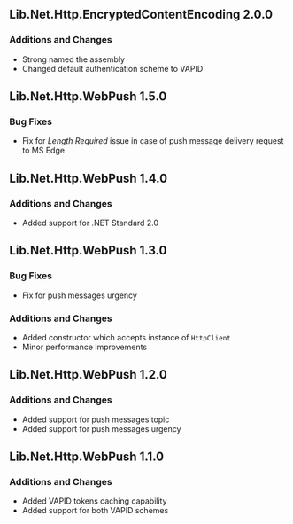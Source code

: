 ## Lib.Net.Http.EncryptedContentEncoding 2.0.0
### Additions and Changes
- Strong named the assembly
- Changed default authentication scheme to VAPID

## Lib.Net.Http.WebPush 1.5.0
### Bug Fixes
- Fix for *Length Required* issue in case of push message delivery request to MS Edge

## Lib.Net.Http.WebPush 1.4.0
### Additions and Changes
- Added support for .NET Standard 2.0

## Lib.Net.Http.WebPush 1.3.0
### Bug Fixes
- Fix for push messages urgency
### Additions and Changes
- Added constructor which accepts instance of `HttpClient`
- Minor performance improvements

## Lib.Net.Http.WebPush 1.2.0
### Additions and Changes
- Added support for push messages topic
- Added support for push messages urgency

## Lib.Net.Http.WebPush 1.1.0
### Additions and Changes
- Added VAPID tokens caching capability
- Added support for both VAPID schemes